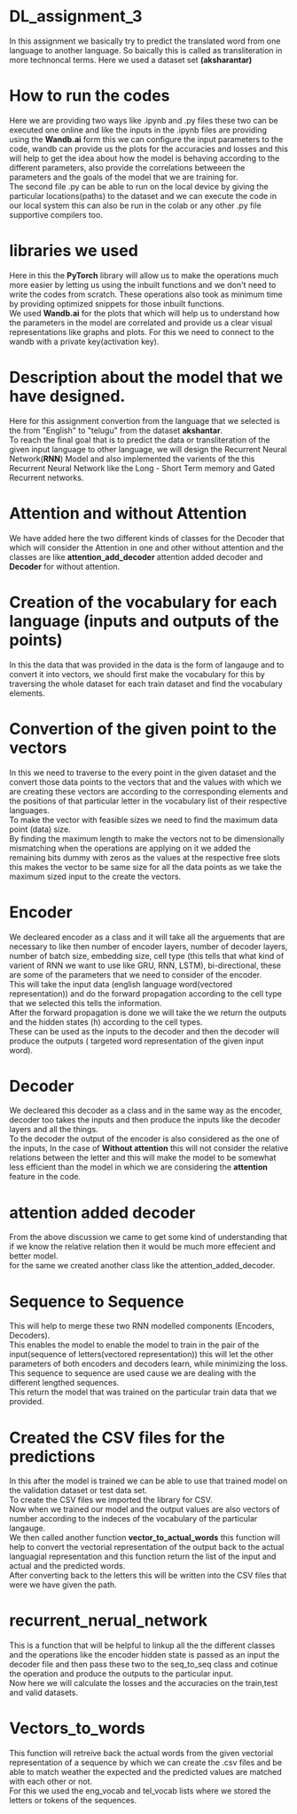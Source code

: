 # DL_assignment_3
In this assignment we basically try to predict the translated word from one language to another language. So baically this is called as transliteration in more technoncal terms. Here we used a dataset set **(aksharantar)** 
# How to run the codes
Here we are providing two ways like .ipynb and .py files these two can be executed one online and like the inputs in the .ipynb files are providing using the **Wandb.ai** form this we can configure the input parameters to the code, wandb can provide us the plots for the accuracies and losses and this will help to get the idea about how the model is behaving according to the different parameters, also provide the correlations betweeen the parameters and the goals of the model that we are training for.<br>
The second file .py can be able to run on the local device by giving the particular locations(paths) to the dataset and we can execute the code in our local system this can also be run in the colab or any other .py file supportive compilers too.
# libraries we used
Here in this the **PyTorch** library will allow us to make the operations much more easier by letting us using the inbuilt functions and we don't need to write the codes from scratch. These operations also took as minimum time by providing optimized snippets for those inbuilt functions. <br>
We used **Wandb.ai** for the plots that which will help us to understand how the parameters in the model are correlated and provide us a clear visual representations like graphs and plots. For this we need to connect to the wandb with a private key(activation key). <br>
# Description about the model that we have designed.
Here for this assignment convertion from the language that we selected is the from "English" to "telugu" from the dataset **akshantar**.<br>
To reach the final goal that is to predict the data or transliteration of the given input language to other language, we will design the Recurrent Neural Network(**RNN**) Model and also implemented the varients of the this Recurrent Neural Network like the Long - Short Term memory and Gated Recurrent networks.<br>

# Attention and without Attention
We have added here the two different kinds of classes for the Decoder that which will consider the Attention in one and other without attention and the classes are like **attention_add_decoder** attention added decoder and **Decoder** for without attention.<br>

# Creation of the vocabulary for each language (inputs and outputs of the points)
In this the data that was provided in the data is the form of langauge and to convert it into vectors, we should first make the vocabulary for this by traversing the whole dataset for each train dataset and find the vocabulary elements.<br>


# Convertion of the given point to the vectors
In this we need to traverse to the every point in the given dataset and the convert those data points to the vectors that and the values with which we are creating these vectors are according to the corresponding elements and the positions of that particular letter in the vocabulary list of their respective languages.<br>
To make the vector with feasible sizes we need to find the maximum data point (data) size.<br>
By finding the maximum length to make the vectors not to be dimensionally mismatching when the operations are applying on it we added the remaining bits dummy with zeros as the values at the respective free slots this makes the vector to be same size for all the data points as we take the maximum sized input to the create the vectors. <br>

# Encoder 
We decleared encoder as a class and it will take all the arguements that are necessary to like then number of encoder layers, number of decoder layers, number of batch size, embedding size, cell type (this tells that what kind of varient of RNN we want to use like GRU, RNN, LSTM), bi-directional, these are some of the parameters that we need to consider of the encoder.<br>
This will take the input data (english language word(vectored representation)) and do the forward propagation according to the cell type that we selected this tells the information. <br>
After the forward propagation is done we will take the we return the outputs and the hidden states (h) according to the cell types. <br>
These can be used as the inputs to the decoder and then the decoder will produce the outputs ( targeted word representation of the given input word). <br>

# Decoder
We decleared this decoder as a class and in the same way as the encoder, decoder too takes the inputs and then produce the inputs like the decoder layers and all the things. <br>
To the decoder the output of the encoder is also considered as the one of the inputs, In the case of **Without attention** this will not consider the relative relations between the letter and this will make the model to be somewhat less efficient than the model in which we are considering the **attention** feature in the code.<br>

# attention added decoder
From the above discussion we came to get some kind of understanding that if we know the relative relation then it would be much more effecient and better model.<br>
for the same we created another class like the attention_added_decoder.<br>

# Sequence to Sequence 
This will help to merge these two RNN modelled components (Encoders, Decoders). <br>
This enables the model to enable the model to train in the pair of the input(sequence of letters(vectored representation)) this will let the other parameters of both encoders and decoders learn, while minimizing the loss. <br>
This sequence to sequence are used cause we are dealing with the different lengthed sequences. <br>
This return the model that was trained on the particular train data that we provided. <br>

# Created the CSV files for the predictions
In this after the model is trained we can be able to use that trained model on the validation dataset or test data set.<br>
To create the CSV files we imported the library for CSV. <br>
Now when we trained our model and the output values are also vectors of number according to the indeces of the vocabulary of the particular langauge.<br>
We then called another function **vector_to_actual_words** this function will help to convert the vectorial representation of the output back to the actual languagial representation and this function return the list of the input and actual and the predicted words.<br> 
After converting back to the letters this will be written into the CSV files that were we have given the path. <br>

# recurrent_nerual_network
This is a function that will be helpful to linkup all the the different classes and the operations like the encoder hidden state is passed as an input the decoder file and then pass these two to the seq_to_seq class and cotinue the operation and produce the outputs to the particular input.<br>
Now here we will calculate the losses and the accuracies on the train,test and valid datasets.

# Vectors_to_words
This function will retreive back the actual words from the given vectorial representation of a sequence by which we can create the .csv files and be able to match weather the expected and the predicted values are matched with each other or not. <br>
For this we used the eng_vocab and tel_vocab lists where we stored the letters or tokens of the sequences.<br>
